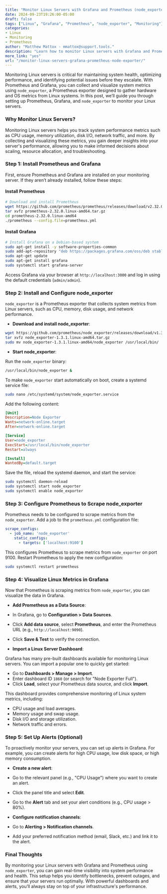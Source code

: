 ```yaml
---
title: "Monitor Linux Servers with Grafana and Prometheus (node_exporter)"  
date: 2024-09-23T19:26:00-05:00  
draft: false  
tags: ["Linux", "Grafana", "Prometheus", "node_exporter", "Monitoring"]  
categories:  
- Linux  
- Monitoring  
- Prometheus  
author: "Matthew Mattox - mmattox@support.tools."  
description: "Learn how to monitor Linux servers with Grafana and Prometheus using node_exporter for real-time metrics and insights."  
more_link: "yes"  
url: "/monitor-linux-servers-grafana-prometheus-node-exporter/"  
---
```


Monitoring Linux servers is critical for maintaining system health, optimizing performance, and identifying potential issues before they escalate. With Prometheus and Grafana, you can collect and visualize system metrics using `node_exporter`, a Prometheus exporter designed to gather hardware and OS metrics from Linux systems. In this post, we’ll guide you through setting up Prometheus, Grafana, and `node_exporter` to monitor your Linux servers.

<!--more-->

### Why Monitor Linux Servers?

Monitoring Linux servers helps you track system performance metrics such as CPU usage, memory utilization, disk I/O, network traffic, and more. By collecting and visualizing these metrics, you gain deeper insights into your server's performance, allowing you to make informed decisions about scaling, resource allocation, and troubleshooting.

### Step 1: Install Prometheus and Grafana

First, ensure Prometheus and Grafana are installed on your monitoring server. If they aren’t already installed, follow these steps:

#### Install Prometheus

```bash
# Download and install Prometheus
wget https://github.com/prometheus/prometheus/releases/download/v2.32.0/prometheus-2.32.0.linux-amd64.tar.gz
tar xvfz prometheus-2.32.0.linux-amd64.tar.gz
cd prometheus-2.32.0.linux-amd64
./prometheus --config.file=prometheus.yml
```

#### Install Grafana

```bash
# Install Grafana on a Debian-based system
sudo apt-get install -y software-properties-common
sudo add-apt-repository "deb https://packages.grafana.com/oss/deb stable main"
sudo apt-get update
sudo apt-get install grafana
sudo systemctl start grafana-server
```

Access Grafana via your browser at `http://localhost:3000` and log in using the default credentials (`admin/admin`).

### Step 2: Install and Configure node_exporter

`node_exporter` is a Prometheus exporter that collects system metrics from Linux servers, such as CPU, memory, disk usage, and network performance.

- **Download and install node_exporter**:

```bash
wget https://github.com/prometheus/node_exporter/releases/download/v1.3.1/node_exporter-1.3.1.linux-amd64.tar.gz
tar xvfz node_exporter-1.3.1.linux-amd64.tar.gz
sudo mv node_exporter-1.3.1.linux-amd64/node_exporter /usr/local/bin/
```

- **Start node_exporter**:

Run the `node_exporter` binary:

```bash
/usr/local/bin/node_exporter &
```

To make `node_exporter` start automatically on boot, create a systemd service file:

```bash
sudo nano /etc/systemd/system/node_exporter.service
```

Add the following content:

```ini
[Unit]
Description=Node Exporter
Wants=network-online.target
After=network-online.target

[Service]
User=node_exporter
ExecStart=/usr/local/bin/node_exporter
Restart=always

[Install]
WantedBy=default.target
```

Save the file, reload the systemd daemon, and start the service:

```bash
sudo systemctl daemon-reload
sudo systemctl start node_exporter
sudo systemctl enable node_exporter
```

### Step 3: Configure Prometheus to Scrape node_exporter

Prometheus needs to be configured to scrape metrics from the `node_exporter`. Add a job to the `prometheus.yml` configuration file:

```yaml
scrape_configs:
  - job_name: 'node_exporter'
    static_configs:
      - targets: ['localhost:9100']
```

This configures Prometheus to scrape metrics from `node_exporter` on port 9100. Restart Prometheus to apply the new configuration:

```bash
sudo systemctl restart prometheus
```

### Step 4: Visualize Linux Metrics in Grafana

Now that Prometheus is scraping metrics from `node_exporter`, you can visualize the data in Grafana.

- **Add Prometheus as a Data Source**:

- In Grafana, go to **Configuration > Data Sources**.
- Click **Add data source**, select **Prometheus**, and enter the Prometheus URL (e.g., `http://localhost:9090`).
- Click **Save & Test** to verify the connection.

- **Import a Linux Server Dashboard**:

Grafana has many pre-built dashboards available for monitoring Linux servers. You can import a popular one to quickly get started:

- Go to **Dashboards > Manage > Import**.
- Enter dashboard ID `1860` (or search for "Node Exporter Full").
- Click **Load**, select your Prometheus data source, and click **Import**.

This dashboard provides comprehensive monitoring of Linux system metrics, including:

- CPU usage and load averages.
- Memory usage and swap usage.
- Disk I/O and storage utilization.
- Network traffic and errors.

### Step 5: Set Up Alerts (Optional)

To proactively monitor your servers, you can set up alerts in Grafana. For example, you can create alerts for high CPU usage, low disk space, or high memory consumption.

- **Create a new alert**:

- Go to the relevant panel (e.g., "CPU Usage") where you want to create an alert.
- Click the panel title and select **Edit**.
- Go to the **Alert** tab and set your alert conditions (e.g., CPU usage > 80%).

- **Configure notification channels**:

- Go to **Alerting > Notification channels**.
- Add your preferred notification method (email, Slack, etc.) and link it to the alert.

### Final Thoughts

By monitoring your Linux servers with Grafana and Prometheus using `node_exporter`, you can gain real-time visibility into system performance and health. This setup helps you identify bottlenecks, prevent outages, and ensure that your servers run optimally. With powerful dashboards and alerts, you’ll always stay on top of your infrastructure's performance.
